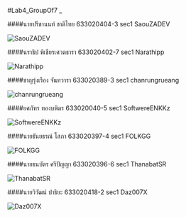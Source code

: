 #Lab4_GroupOf7
_

####นายปรีชานนท์ ชาติไทย 633020404-3 sec1 SaouZADEV

![SaouZADEV](https://avatars.githubusercontent.com/u/82593060?v=4)

####นราธิป พิเชียรเศวตธารา 633020402-7 sec1 Narathipp

![Narathipp](https://avatars.githubusercontent.com/u/121147635?s=400&u=c9fa134d8e1b96ac5c8f7059fc400ca4e929199b&v=4)

####ชาญรุ่งเรือง จันทวารา 633020389-3 sec1 chanrungrueang

![chanrungrueang](https://avatars.githubusercontent.com/u/82648242?v=4)

####ยศภัทร ทองบพิตร 633020040-5 sec1 SoftwereENKKz

![SoftwereENKKz](https://avatars.githubusercontent.com/u/120541490?s=400&u=9ffd9eff47d310dbbcab2b2fefd30ca1bc1e61f6&v=4)

####นายธันยธรณ์ โสภา 633020397-4 sec1 FOLKGG

![FOLKGG](https://avatars.githubusercontent.com/u/65075646?v=4)


####นายธนบัตร ศรีปัญญา 633020396-6 sec1 ThanabatSR

![ThanabatSR](https://avatars.githubusercontent.com/u/114576851?s=400&u=3f0ea6da57dbcfe1426aef73e86db55762d2e006&v=4)

####นายวิวัฒน์ ปาธิยะ 633020418-2 sec1 Daz007X

![Daz007X](https://avatars.githubusercontent.com/u/101831331?s=400&u=960b6ae5767b3b21006520c9fcfc9eb54c59fd18&v=4)

